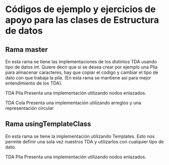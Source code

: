 # Códigos de ejemplo y ejercicios de apoyo para las clases de Estructura de datos


## Rama master
En esta rama se tiene las implementaciones de los distintos TDA usando tipo de datos int. Quiere decir que si se desea crear por ejemplo una Pila para almacenar caracteres, hay que copiar el código y cambiar el tipo de dato con que trabaja la pila. (En esta rama se mantiene así para mejor entendimiento de los TDA).

TDA Pila
Presenta una implementación utilizando nodos enlazados.

TDA Cola
Presenta una implementación utilizando arreglos y una representación circular

## Rama usingTemplateClass
En esta rama se tiene la implementación utilizando Templates. Esto nos permite definir una sola vez nuestros TDA y utilizarlos con cualquier tipo de dato.

TDA Pila
Presenta una implementación utilizando nodos enlazados.
